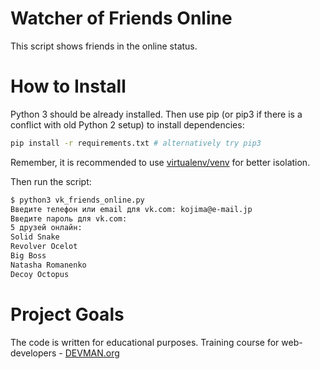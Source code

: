 # Watcher of Friends Online

This script shows friends in the online status.

# How to Install

Python 3 should be already installed. Then use pip (or pip3 if there is a conflict with old Python 2 setup) to install dependencies:

```bash
pip install -r requirements.txt # alternatively try pip3
```

Remember, it is recommended to use [virtualenv/venv](https://devman.org/encyclopedia/pip/pip_virtualenv/) for better isolation.

Then run the script:

```bash
$ python3 vk_friends_online.py
Введите телефон или email для vk.com: kojima@e-mail.jp
Введите пароль для vk.com: 
5 друзей онлайн:
Solid Snake
Revolver Ocelot
Big Boss
Natasha Romanenko
Decoy Octopus
```

# Project Goals

The code is written for educational purposes. Training course for web-developers - [DEVMAN.org](https://devman.org)
